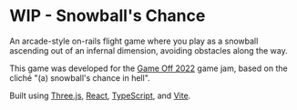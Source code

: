 # WIP - Snowball's Chance

An arcade-style on-rails flight game where you play as a snowball ascending out of an infernal dimension, avoiding obstacles along the way. 

This game was developed for the [Game Off 2022](https://itch.io/jam/game-off-2022) game jam, based on the cliché "(a) snowball's chance in hell".

Built using [Three.js](https://threejs.org/), [React](https://reactjs.org/), [TypeScript](https://www.typescriptlang.org/), and [Vite](https://vitejs.dev/).
